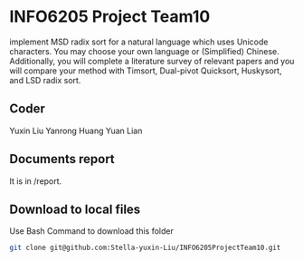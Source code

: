 # INFO6205 Project Team10

implement MSD radix sort for a natural language which uses Unicode characters. 
You may choose your own language or (Simplified) Chinese. Additionally, you will complete a 
literature survey of relevant papers and you will compare your method with Timsort, Dual-pivot 
Quicksort, Huskysort, and LSD radix sort. 

## Coder

Yuxin Liu
Yanrong Huang
Yuan Lian


## Documents report
It is in /report.


## Download to local files

Use Bash Command to download this folder

```bash
git clone git@github.com:Stella-yuxin-Liu/INFO6205ProjectTeam10.git
```